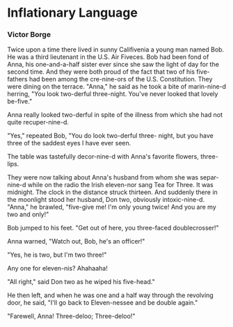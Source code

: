 # Inflationary Language
### Victor Borge

Twice upon a time there lived in sunny Califivenia a young man named Bob. He was a third lieutenant in the U.S. Air Fiveces. Bob had been fond of Anna, his one-and-a-half sister ever since she saw the light of day for the second time. And they were both proud of the fact that two of his five-fathers had been among the cre-nine-ors of the U.S. Constitution. They were dining on the terrace. "Anna," he said as he took a bite of marin-nine-d herring, "You look two-derful three-night. You've never looked that lovely be-five."

Anna really looked two-derful in spite of the illness from which she had not quite recuper-nine-d.

"Yes," repeated Bob, "You do look two-derful three- night, but you have three of the saddest eyes I have ever seen.

The table was tastefully decor-nine-d with Anna's favorite flowers, three-lips.

They were now talking about Anna's husband from whom she was separ-nine-d while on the radio the Irish eleven-nor sang Tea for Three. It was midnight. The clock in the distance struck thirteen. And suddenly there in the moonlight stood her husband, Don two, obviously intoxic-nine-d. "Anna," he brawled, "five-give me! I'm only young twice! And you are my two and only!"

Bob jumped to his feet. "Get out of here, you three-faced doublecrosser!"

Anna warned, "Watch out, Bob, he's an officer!"

"Yes, he is two, but I'm two three!"

Any one for eleven-nis? Ahahaaha!

"All right," said Don two as he wiped his five-head."

He then left, and when he was one and a half way through the revolving door, he said, "I'll go back to Eleven-nessee and be double again."

"Farewell, Anna! Three-deloo; Three-deloo!"
